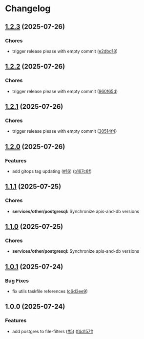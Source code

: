 # Changelog

## [1.2.3](https://github.com/sidpalas/capstone/compare/services/other/postgresql@1.2.2...services/other/postgresql@1.2.3) (2025-07-26)


### Chores

* trigger release please with empty commit ([e2dbd18](https://github.com/sidpalas/capstone/commit/e2dbd1849c2f29eece427c428300137903bd6325))

## [1.2.2](https://github.com/sidpalas/capstone/compare/services/other/postgresql@1.2.1...services/other/postgresql@1.2.2) (2025-07-26)


### Chores

* trigger release please with empty commit ([960f65d](https://github.com/sidpalas/capstone/commit/960f65ddbed222e7bcb88fbbb07c7cd017fad739))

## [1.2.1](https://github.com/sidpalas/capstone/compare/services/other/postgresql@1.2.0...services/other/postgresql@1.2.1) (2025-07-26)


### Chores

* trigger release please with empty commit ([30514f4](https://github.com/sidpalas/capstone/commit/30514f4ef14280c9973c48821db61fbaaa5d8548))

## [1.2.0](https://github.com/sidpalas/capstone/compare/services/other/postgresql@1.1.1...services/other/postgresql@1.2.0) (2025-07-26)


### Features

* add gitops tag updating ([#16](https://github.com/sidpalas/capstone/issues/16)) ([b167c8f](https://github.com/sidpalas/capstone/commit/b167c8f6793a091ad7b5911a28545d5e5fd484d7))

## [1.1.1](https://github.com/sidpalas/capstone/compare/services/other/postgresql@1.1.0...services/other/postgresql@1.1.1) (2025-07-25)


### Chores

* **services/other/postgresql:** Synchronize apis-and-db versions

## [1.1.0](https://github.com/sidpalas/capstone/compare/services/other/postgresql@1.0.1...services/other/postgresql@1.1.0) (2025-07-25)


### Chores

* **services/other/postgresql:** Synchronize apis-and-db versions

## [1.0.1](https://github.com/sidpalas/capstone/compare/services/other/postgresql@1.0.0...services/other/postgresql@1.0.1) (2025-07-24)


### Bug Fixes

* fix utils taskfile references ([c6d3ee9](https://github.com/sidpalas/capstone/commit/c6d3ee9f7ac7fb5d3999205b58788bd9fb1aea3b))

## 1.0.0 (2025-07-24)


### Features

* add postgres to file-filters ([#5](https://github.com/sidpalas/capstone/issues/5)) ([f4d157f](https://github.com/sidpalas/capstone/commit/f4d157f0ee860b09a0ca8d5151c4251611d34ccd))
